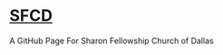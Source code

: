 # [SFCD](https://stevenpjohnso.github.io/SFCD/)

A GitHub Page For Sharon Fellowship Church of Dallas
